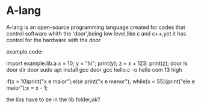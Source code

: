 # A-lang
A-lang is an open-source programming language created for codes that control software whith the 'door',being low level,like c and c++,yet it has control for the hardware with the door

example code:

import example.lib.a
x = 10;
y = "hi";
print(y);
z = x + 123:
print(z);
door ls
door dir
door sudo apt install gcc
door gcc hello.c -o hello
com 13 high

if(x > 10)print("x e maior");else print("x e menor");
while(x < 55){print("ele e maior");x = x - 1;



the libs have to be in the lib folder,ok?
